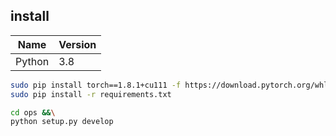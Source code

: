 ## install

| Name | Version |
| --- | --- |
| Python | 3.8 |
```bash
sudo pip install torch==1.8.1+cu111 -f https://download.pytorch.org/whl/torch_stable.html &&\
sudo pip install -r requirements.txt
```
```bash
cd ops &&\
python setup.py develop
```